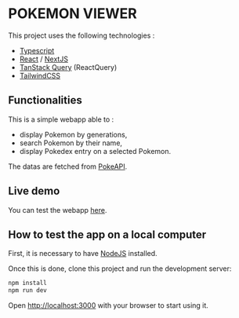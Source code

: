 # POKEMON VIEWER

This project uses the following technologies :

- [Typescript](https://www.typescriptlang.org/)
- [React](https://reactjs.org/) / [NextJS](https://nextjs.org/)
- [TanStack Query](https://tanstack.com/query/v4) (ReactQuery)
- [TailwindCSS](https://tailwindcss.com/)

## Functionalities

This is a simple webapp able to :

- display Pokemon by generations,
- search Pokemon by their name,
- display Pokedex entry on a selected Pokemon.

The datas are fetched from [PokeAPI](https://pokeapi.co/).

## Live demo

You can test the webapp [here](https://pokemon.vthomas.fr).

## How to test the app on a local computer

First, it is necessary to have [NodeJS](https://nodejs.org) installed.

Once this is done, clone this project and run the development server:

```bash
npm install
npm run dev
```

Open [http://localhost:3000](http://localhost:3000) with your browser to start using it.
